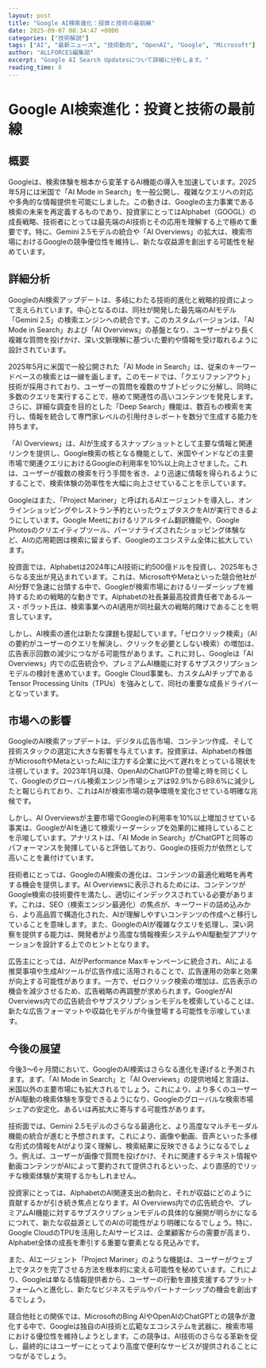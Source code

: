 ```yaml
---
layout: post
title: "Google AI検索進化：投資と技術の最前線"
date: 2025-09-07 08:34:47 +0000
categories: ["技術解説"]
tags: ["AI", "最新ニュース", "技術動向", "OpenAI", "Google", "Microsoft"]
author: "ALLFORCES編集部"
excerpt: "Google AI Search Updatesについて詳細に分析します。"
reading_time: 8
---
```


# Google AI検索進化：投資と技術の最前線

## 概要
Googleは、検索体験を根本から変革するAI機能の導入を加速しています。2025年5月には米国で「AI Mode in Search」を一般公開し、複雑なクエリへの対応や多角的な情報提供を可能にしました。この動きは、Googleの主力事業である検索の未来を再定義するものであり、投資家にとってはAlphabet（GOOGL）の成長戦略、技術者にとっては最先端のAI技術とその応用を理解する上で極めて重要です。特に、Gemini 2.5モデルの統合や「AI Overviews」の拡大は、検索市場におけるGoogleの競争優位性を維持し、新たな収益源を創出する可能性を秘めています。

## 詳細分析
GoogleのAI検索アップデートは、多岐にわたる技術的進化と戦略的投資によって支えられています。中心となるのは、同社が開発した最先端のAIモデル「Gemini 2.5」の検索エンジンへの統合です。このカスタムバージョンは、「AI Mode in Search」および「AI Overviews」の基盤となり、ユーザーがより長く複雑な質問を投げかけ、深い文脈理解に基づいた要約や情報を受け取れるように設計されています。

2025年5月に米国で一般公開された「AI Mode in Search」は、従来のキーワードベースの検索とは一線を画します。このモードでは、「クエリファンアウト」技術が採用されており、ユーザーの質問を複数のサブトピックに分解し、同時に多数のクエリを実行することで、極めて関連性の高いコンテンツを発見します。さらに、詳細な調査を目的とした「Deep Search」機能は、数百もの検索を実行し、情報を統合して専門家レベルの引用付きレポートを数分で生成する能力を持ちます。

「AI Overviews」は、AIが生成するスナップショットとして主要な情報と関連リンクを提供し、Google検索の核となる機能として、米国やインドなどの主要市場で関連クエリにおけるGoogleの利用率を10%以上向上させました。これは、ユーザーが複数の検索を行う手間を省き、より迅速に情報を得られるようにすることで、検索体験の効率性を大幅に向上させていることを示しています。

Googleはまた、「Project Mariner」と呼ばれるAIエージェントを導入し、オンラインショッピングやレストラン予約といったウェブタスクをAIが実行できるようにしています。Google Meetにおけるリアルタイム翻訳機能や、Google Photosのクリエイティブツール、パーソナライズされたショッピング体験など、AIの応用範囲は検索に留まらず、Googleのエコシステム全体に拡大しています。

投資面では、Alphabetは2024年にAI技術に約500億ドルを投資し、2025年もさらなる支出が見込まれています。これは、MicrosoftやMetaといった競合他社がAI分野で急速に台頭する中で、Googleが検索市場におけるリーダーシップを維持するための戦略的な動きです。Alphabetの社長兼最高投資責任者であるルース・ポラット氏は、検索事業へのAI適用が同社最大の戦略的賭けであることを明言しています。

しかし、AI検索の進化は新たな課題も提起しています。「ゼロクリック検索」（AIの要約がユーザーのクエリを解決し、クリックを必要としない検索）の増加は、広告表示回数の減少につながる可能性があります。これに対し、Googleは「AI Overviews」内での広告統合や、プレミアムAI機能に対するサブスクリプションモデルの検討を進めています。Google Cloud事業も、カスタムAIチップであるTensor Processing Units（TPUs）を強みとして、同社の重要な成長ドライバーとなっています。

## 市場への影響
GoogleのAI検索アップデートは、デジタル広告市場、コンテンツ作成、そして技術スタックの選定に大きな影響を与えています。投資家は、Alphabetの株価がMicrosoftやMetaといったAIに注力する企業に比べて遅れをとっている現状を注視しています。2023年1月以降、OpenAIのChatGPTの登場と時を同じくして、Googleのグローバル検索エンジン市場シェアは92.9%から89.6%に減少したと報じられており、これはAIが検索市場の競争環境を変化させている明確な兆候です。

しかし、AI Overviewsが主要市場でGoogleの利用率を10%以上増加させている事実は、GoogleがAIを通じて検索リーダーシップを効果的に維持していることを示唆しています。アナリストは、「AI Mode in Search」がChatGPTと同等のパフォーマンスを発揮していると評価しており、Googleの技術力が依然として高いことを裏付けています。

技術者にとっては、GoogleのAI検索の進化は、コンテンツの最適化戦略を再考する機会を提供します。AI Overviewsに表示されるためには、コンテンツがGoogle検索の技術要件を満たし、適切にインデックスされている必要があります。これは、SEO（検索エンジン最適化）の焦点が、キーワードの詰め込みから、より高品質で構造化された、AIが理解しやすいコンテンツの作成へと移行していることを意味します。また、GoogleのAIが複雑なクエリを処理し、深い洞察を提供する能力は、開発者がより高度な情報検索システムやAI駆動型アプリケーションを設計する上でのヒントとなります。

広告主にとっては、AIがPerformance Maxキャンペーンに統合され、AIによる推奨事項や生成AIツールが広告作成に活用されることで、広告運用の効率と効果が向上する可能性があります。一方で、ゼロクリック検索の増加は、広告表示の機会を減少させるため、広告戦略の再調整が求められます。GoogleがAI Overviews内での広告統合やサブスクリプションモデルを模索していることは、新たな広告フォーマットや収益化モデルが今後登場する可能性を示唆しています。

## 今後の展望
今後3～6ヶ月間において、GoogleのAI検索はさらなる進化を遂げると予測されます。まず、「AI Mode in Search」と「AI Overviews」の提供地域と言語は、米国以外の主要市場にも拡大されるでしょう。これにより、より多くのユーザーがAI駆動の検索体験を享受できるようになり、Googleのグローバルな検索市場シェアの安定化、あるいは再拡大に寄与する可能性があります。

技術面では、Gemini 2.5モデルのさらなる最適化と、より高度なマルチモーダル機能の統合が進むと予想されます。これにより、画像や動画、音声といった多様な形式の情報をAIがより深く理解し、検索結果に反映できるようになるでしょう。例えば、ユーザーが画像で質問を投げかけ、それに関連するテキスト情報や動画コンテンツがAIによって要約されて提供されるといった、より直感的でリッチな検索体験が実現するかもしれません。

投資家にとっては、AlphabetのAI関連支出の動向と、それが収益にどのように貢献するかが引き続き焦点となります。AI Overviews内での広告統合や、プレミアムAI機能に対するサブスクリプションモデルの具体的な展開が明らかになるにつれて、新たな収益源としてのAIの可能性がより明確になるでしょう。特に、Google CloudのTPUを活用したAIサービスは、企業顧客からの需要が高まり、Alphabet全体の成長を牽引する重要な要素となる見込みです。

また、AIエージェント「Project Mariner」のような機能は、ユーザーがウェブ上でタスクを完了させる方法を根本的に変える可能性を秘めています。これにより、Googleは単なる情報提供者から、ユーザーの行動を直接支援するプラットフォームへと進化し、新たなビジネスモデルやパートナーシップの機会を創出するでしょう。

競合他社との関係では、MicrosoftのBing AIやOpenAIのChatGPTとの競争が激化する中で、Googleは独自のAI技術と広範なエコシステムを武器に、検索市場における優位性を維持しようとします。この競争は、AI技術のさらなる革新を促し、最終的にはユーザーにとってより高度で便利なサービスが提供されることにつながるでしょう。

